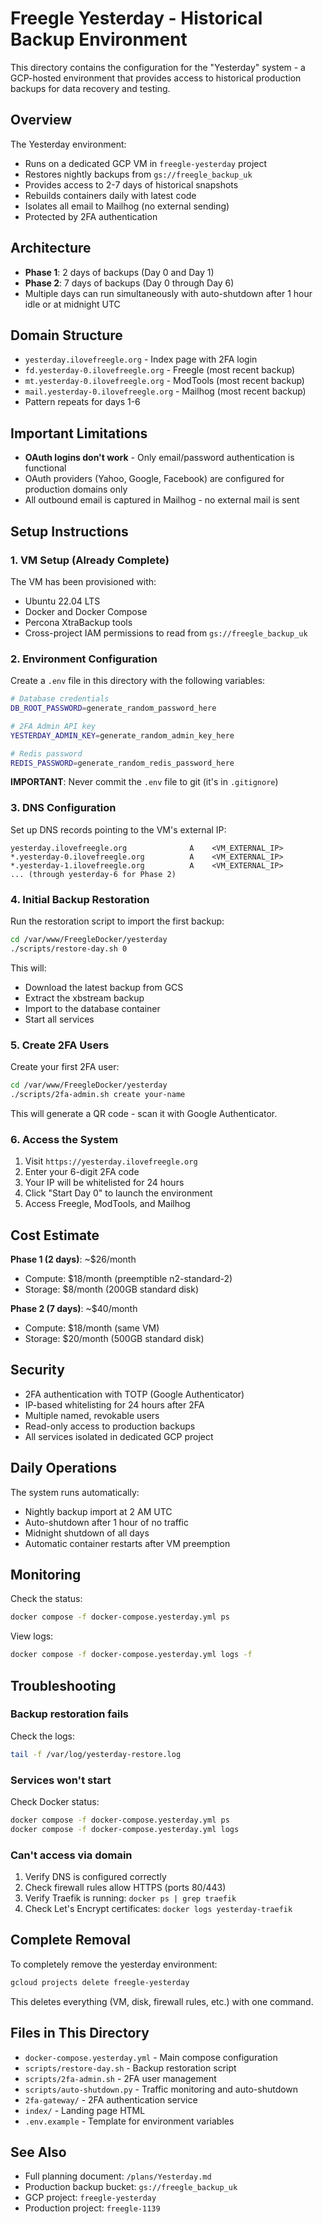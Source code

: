 # Freegle Yesterday - Historical Backup Environment

This directory contains the configuration for the "Yesterday" system - a GCP-hosted environment that provides access to historical production backups for data recovery and testing.

## Overview

The Yesterday environment:
- Runs on a dedicated GCP VM in `freegle-yesterday` project
- Restores nightly backups from `gs://freegle_backup_uk`
- Provides access to 2-7 days of historical snapshots
- Rebuilds containers daily with latest code
- Isolates all email to Mailhog (no external sending)
- Protected by 2FA authentication

## Architecture

- **Phase 1**: 2 days of backups (Day 0 and Day 1)
- **Phase 2**: 7 days of backups (Day 0 through Day 6)
- Multiple days can run simultaneously with auto-shutdown after 1 hour idle or at midnight UTC

## Domain Structure

- `yesterday.ilovefreegle.org` - Index page with 2FA login
- `fd.yesterday-0.ilovefreegle.org` - Freegle (most recent backup)
- `mt.yesterday-0.ilovefreegle.org` - ModTools (most recent backup)
- `mail.yesterday-0.ilovefreegle.org` - Mailhog (most recent backup)
- Pattern repeats for days 1-6

## Important Limitations

- **OAuth logins don't work** - Only email/password authentication is functional
- OAuth providers (Yahoo, Google, Facebook) are configured for production domains only
- All outbound email is captured in Mailhog - no external mail is sent

## Setup Instructions

### 1. VM Setup (Already Complete)

The VM has been provisioned with:
- Ubuntu 22.04 LTS
- Docker and Docker Compose
- Percona XtraBackup tools
- Cross-project IAM permissions to read from `gs://freegle_backup_uk`

### 2. Environment Configuration

Create a `.env` file in this directory with the following variables:

```bash
# Database credentials
DB_ROOT_PASSWORD=generate_random_password_here

# 2FA Admin API key
YESTERDAY_ADMIN_KEY=generate_random_admin_key_here

# Redis password
REDIS_PASSWORD=generate_random_redis_password_here
```

**IMPORTANT**: Never commit the `.env` file to git (it's in `.gitignore`)

### 3. DNS Configuration

Set up DNS records pointing to the VM's external IP:

```
yesterday.ilovefreegle.org              A    <VM_EXTERNAL_IP>
*.yesterday-0.ilovefreegle.org          A    <VM_EXTERNAL_IP>
*.yesterday-1.ilovefreegle.org          A    <VM_EXTERNAL_IP>
... (through yesterday-6 for Phase 2)
```

### 4. Initial Backup Restoration

Run the restoration script to import the first backup:

```bash
cd /var/www/FreegleDocker/yesterday
./scripts/restore-day.sh 0
```

This will:
- Download the latest backup from GCS
- Extract the xbstream backup
- Import to the database container
- Start all services

### 5. Create 2FA Users

Create your first 2FA user:

```bash
cd /var/www/FreegleDocker/yesterday
./scripts/2fa-admin.sh create your-name
```

This will generate a QR code - scan it with Google Authenticator.

### 6. Access the System

1. Visit `https://yesterday.ilovefreegle.org`
2. Enter your 6-digit 2FA code
3. Your IP will be whitelisted for 24 hours
4. Click "Start Day 0" to launch the environment
5. Access Freegle, ModTools, and Mailhog

## Cost Estimate

**Phase 1 (2 days)**: ~$26/month
- Compute: $18/month (preemptible n2-standard-2)
- Storage: $8/month (200GB standard disk)

**Phase 2 (7 days)**: ~$40/month
- Compute: $18/month (same VM)
- Storage: $20/month (500GB standard disk)

## Security

- 2FA authentication with TOTP (Google Authenticator)
- IP-based whitelisting for 24 hours after 2FA
- Multiple named, revokable users
- Read-only access to production backups
- All services isolated in dedicated GCP project

## Daily Operations

The system runs automatically:
- Nightly backup import at 2 AM UTC
- Auto-shutdown after 1 hour of no traffic
- Midnight shutdown of all days
- Automatic container restarts after VM preemption

## Monitoring

Check the status:

```bash
docker compose -f docker-compose.yesterday.yml ps
```

View logs:

```bash
docker compose -f docker-compose.yesterday.yml logs -f
```

## Troubleshooting

### Backup restoration fails

Check the logs:
```bash
tail -f /var/log/yesterday-restore.log
```

### Services won't start

Check Docker status:
```bash
docker compose -f docker-compose.yesterday.yml ps
docker compose -f docker-compose.yesterday.yml logs
```

### Can't access via domain

1. Verify DNS is configured correctly
2. Check firewall rules allow HTTPS (ports 80/443)
3. Verify Traefik is running: `docker ps | grep traefik`
4. Check Let's Encrypt certificates: `docker logs yesterday-traefik`

## Complete Removal

To completely remove the yesterday environment:

```bash
gcloud projects delete freegle-yesterday
```

This deletes everything (VM, disk, firewall rules, etc.) with one command.

## Files in This Directory

- `docker-compose.yesterday.yml` - Main compose configuration
- `scripts/restore-day.sh` - Backup restoration script
- `scripts/2fa-admin.sh` - 2FA user management
- `scripts/auto-shutdown.py` - Traffic monitoring and auto-shutdown
- `2fa-gateway/` - 2FA authentication service
- `index/` - Landing page HTML
- `.env.example` - Template for environment variables

## See Also

- Full planning document: `/plans/Yesterday.md`
- Production backup bucket: `gs://freegle_backup_uk`
- GCP project: `freegle-yesterday`
- Production project: `freegle-1139`
